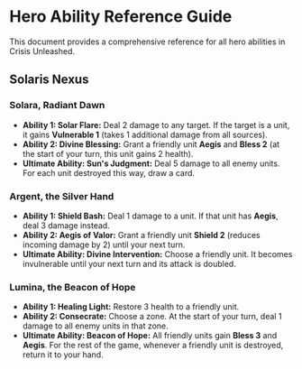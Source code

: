 # Hero Ability Reference Guide

This document provides a comprehensive reference for all hero abilities in Crisis Unleashed.

## Solaris Nexus

### Solara, Radiant Dawn

- **Ability 1: Solar Flare:** Deal 2 damage to any target. If the target is a unit, it gains **Vulnerable 1** (takes 1 additional damage from all sources).
- **Ability 2: Divine Blessing:** Grant a friendly unit **Aegis** and **Bless 2** (at the start of your turn, this unit gains 2 health).
- **Ultimate Ability: Sun's Judgment:** Deal 5 damage to all enemy units. For each unit destroyed this way, draw a card.

### Argent, the Silver Hand

- **Ability 1: Shield Bash:** Deal 1 damage to a unit. If that unit has **Aegis**, deal 3 damage instead.
- **Ability 2: Aegis of Valor:** Grant a friendly unit **Shield 2** (reduces incoming damage by 2) until your next turn.
- **Ultimate Ability: Divine Intervention:** Choose a friendly unit. It becomes invulnerable until your next turn and its attack is doubled.

### Lumina, the Beacon of Hope

- **Ability 1: Healing Light:** Restore 3 health to a friendly unit.
- **Ability 2: Consecrate:** Choose a zone. At the start of your turn, deal 1 damage to all enemy units in that zone.
- **Ultimate Ability: Beacon of Hope:** All friendly units gain **Bless 3** and **Aegis**. For the rest of the game, whenever a friendly unit is destroyed, return it to your hand.
